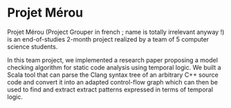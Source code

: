 # Projet Mérou

Projet Mérou (Project Grouper in french ; name is totally irrelevant anyway !) is an end-of-studies 2-month project realized by a team of 5 computer science students. 

In this team project, we implemented a research paper proposing a model checking algorithm for static code analysis using temporal logic. We built a Scala tool that can parse the Clang syntax tree of an arbitrary C++ source code and convert it into an adapted control-flow graph which can then be used to find and extract extract patterns expressed in terms of temporal logic.

